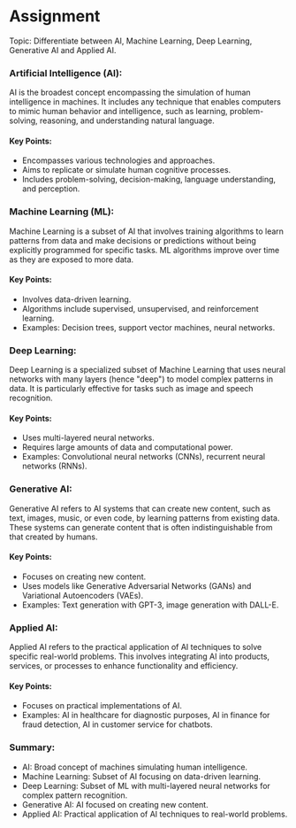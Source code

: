 # Assignment
Topic: Differentiate between AI, Machine Learning, Deep Learning, Generative AI and Applied AI.<br>
<h3>Artificial Intelligence (AI):</h3>
<p>AI is the broadest concept encompassing the simulation of human intelligence in machines. It includes any technique that enables computers to mimic human behavior and intelligence, such as learning, problem-solving, reasoning, and understanding natural language.</p>
<h4>Key Points:</h4>
<ul><li>Encompasses various technologies and approaches.</li>
<li>Aims to replicate or simulate human cognitive processes.</li>
<li>Includes problem-solving, decision-making, language understanding, and perception.</li></ul>
<h3>Machine Learning (ML):</h3>
<p>Machine Learning is a subset of AI that involves training algorithms to learn patterns from data and make decisions or predictions without being explicitly programmed for specific tasks. ML algorithms improve over time as they are exposed to more data.</p>

<h4>Key Points:</h4>
<ul>
<li>Involves data-driven learning.</li>
<li>Algorithms include supervised, unsupervised, and reinforcement learning.</li>
<li>Examples: Decision trees, support vector machines, neural networks.</li></ul>

<h3>Deep Learning:</h3>
<p>Deep Learning is a specialized subset of Machine Learning that uses neural networks with many layers (hence "deep") to model complex patterns in data. It is particularly effective for tasks such as image and speech recognition.</p>

<h4>Key Points:</h4>
<ul>
<li>Uses multi-layered neural networks.</li>
<li>Requires large amounts of data and computational power.</li>
<li>Examples: Convolutional neural networks (CNNs), recurrent neural networks (RNNs).</li></ul>

<h3>Generative AI:</h3>
<p>Generative AI refers to AI systems that can create new content, such as text, images, music, or even code, by learning patterns from existing data. These systems can generate content that is often indistinguishable from that created by humans.</p>

<h4>Key Points:</h4>
<ul>
<li>Focuses on creating new content.</li>
<li>Uses models like Generative Adversarial Networks (GANs) and Variational Autoencoders (VAEs).</li>
<li>Examples: Text generation with GPT-3, image generation with DALL-E.</li></ul>

<h3>Applied AI:</h3>
<p>Applied AI refers to the practical application of AI techniques to solve specific real-world problems. This involves integrating AI into products, services, or processes to enhance functionality and efficiency.</p>
<h4>Key Points:</h4>
<ul>
<li>Focuses on practical implementations of AI.</li>
<li>Examples: AI in healthcare for diagnostic purposes, AI in finance for fraud detection, AI in customer service for chatbots.</li></ul>
<h3>Summary:</h3>
<ul><li>AI: Broad concept of machines simulating human intelligence.</li>
<li>Machine Learning: Subset of AI focusing on data-driven learning.</li>
<li>Deep Learning: Subset of ML with multi-layered neural networks for complex pattern recognition.</li>
<li>Generative AI: AI focused on creating new content.</li>
<li>Applied AI: Practical application of AI techniques to real-world problems.</li></ul>
